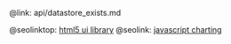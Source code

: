 @link: api/datastore_exists.md

@seolinktop: [html5 ui library](https://webix.com)
@seolink: [javascript charting](https://webix.com/widget/charts/)